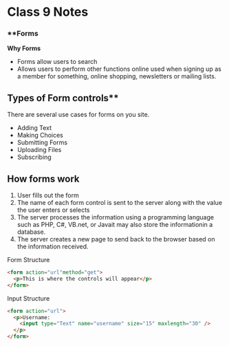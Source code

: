 # Class 9 Notes

### **Forms

**Why Forms**
- Forms allow users to search
- Allows users to perform other functions online used when signing up as a member for something, online shopping, newsletters or mailing lists.


## Types of Form controls**
There are several use cases for forms on you site.
- Adding Text
- Making Choices
- Submitting Forms
- Uploading Files
- Subscribing


## How forms work

1. User fills out the form
2. The name of each form control is sent to the server along with the value the user enters or selects
3. The server processes the information using a programming language such as PHP, C#, VB.net, or Javait may also store the informationin a database.
4. The server creates a new page to send back to the browser based on the information received.


Form Structure
```html
<form action="url"method="get">
  <p>This is where the controls will appear</p>
</form>
```

Input Structure
```html
<form action="url">
  <p>Username:
    <input type="Text" name="username" size="15" maxlength="30" />
  </p>
</form>
```

